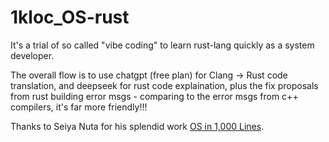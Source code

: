 # 1kloc_OS-rust

It's a trial of so called "vibe coding" to learn rust-lang quickly as a system developer.

The overall flow is to use chatgpt (free plan) for Clang -> Rust code translation, and deepseek for rust code explaination, plus the fix proposals from rust building error msgs - comparing to the error msgs from c++ compilers, it's far more friendly!!!

Thanks to Seiya Nuta for his splendid work [OS in 1,000 Lines](https://operating-system-in-1000-lines.vercel.app/en/07-kernel-panic).
